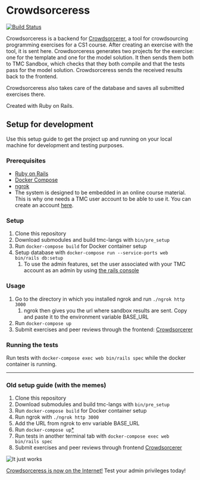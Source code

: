 # Crowdsorceress

[![Build Status](https://travis-ci.org/rage/crowdsorceress.svg?branch=master)](https://travis-ci.org/rage/crowdsorceress)

Crowdsorceress is a backend for [Crowdsorcerer](https://github.com/rage/crowdsorcerer), a tool for crowdsourcing programming exercises for a CS1 course.
After creating an exercise with the tool, it is sent here. Crowdsorceress generates two projects for the exercise: one for the template and one for the model solution.
It then sends them both to TMC Sandbox, which checks that they both compile and that the tests pass for the model solution. Crowdsorceress sends the received results back to the frontend.

Crowdsorceress also takes care of the database and saves all submitted exercises there.

Created with Ruby on Rails.

## Setup for development

Use this setup guide to get the project up and running on your local machine for development and testing purposes.

### Prerequisites
- [Ruby on Rails](http://guides.rubyonrails.org/getting_started.html#guide-assumptions)
- [Docker Compose](https://docs.docker.com/compose/install/)
- [ngrok](https://ngrok.com/download)
- The system is designed to be embedded in an online course material. This is why one needs a TMC user account to be able to use it.
You can create an account [here](https://tmc.mooc.fi/user/new).

### Setup

1. Clone this repository
2. Download submodules and build tmc-langs with `bin/pre_setup`
3. Run `docker-compose build` for Docker container setup
4. Setup database with `docker-compose run --service-ports web bin/rails db:setup`
    1. To use the admin features, set the user associated with your TMC account as an admin by using [the rails console](http://guides.rubyonrails.org/command_line.html#rails-console)

### Usage

1. Go to the directory in which you installed ngrok and run `./ngrok http 3000`
    1. ngrok then gives you the url where sandbox results are sent. Copy and paste it to the environment variable BASE_URL
2. Run `docker-compose up`
3. Submit exercises and peer reviews through the frontend: [Crowdsorcerer](https://github.com/rage/crowdsorcerer)


### Running the tests

Run tests with `docker-compose exec web bin/rails spec` while the docker container is running.

---

### Old setup guide (with the memes)

1. Clone this repository
2. Download submodules and build tmc-langs with `bin/pre_setup`
3. Run `docker-compose build` for Docker container setup
4. Run ngrok with `./ngrok http 3000`
5. Add the URL from ngrok to env variable BASE_URL
6. Run `docker-compose up`[*](http://i.imgur.com/9D3Hgti.jpg)
7. Run tests in another terminal tab with `docker-compose exec web bin/rails spec`
8. Submit exercises and peer reviews through frontend [Crowdsorcerer](https://github.com/rage/crowdsorcerer)

![It just works](http://i.imgur.com/mODaElx.jpg)

[Crowdsorceress is now on the Internet!](https://crowdsorcerer.testmycode.io)
Test your admin privileges today!
